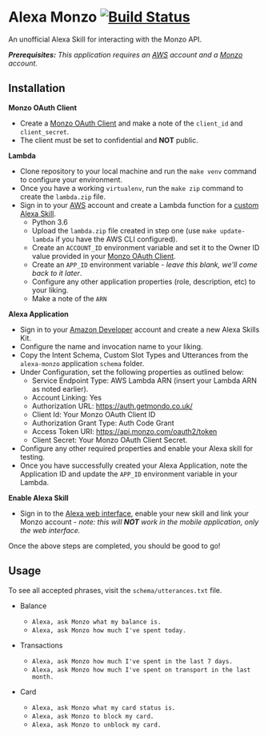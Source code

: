 # Alexa Monzo [![Build Status](https://travis-ci.org/syscll/alexa-monzo.svg?branch=master)](https://travis-ci.org/syscll/alexa-monzo)

An unofficial Alexa Skill for interacting with the Monzo API.

_**Prerequisites:** This application requires an [AWS](http://aws.amazon.com) account and a [Monzo](https://monzo.com) account._

## Installation

**Monzo OAuth Client**

- Create a [Monzo OAuth Client](https://developers.getmondo.co.uk/apps/home) and make a note of the `client_id` and `client_secret`.
- The client must be set to confidential and **NOT** public.

**Lambda**
- Clone repository to your local machine and run the `make venv` command to configure your environment.
- Once you have a working `virtualenv`, run the `make zip` command to create the `lambda.zip` file.
- Sign in to your [AWS](https://aws.amazon.com) account and create a Lambda function for a [custom Alexa Skill](https://developer.amazon.com/public/solutions/alexa/alexa-skills-kit/docs/developing-an-alexa-skill-as-a-lambda-function).
    - Python 3.6
    - Upload the `lambda.zip` file created in step one (use `make update-lambda` if you have the AWS CLI configured).
    - Create an `ACCOUNT_ID` environment variable and set it to the Owner ID value provided in your [Monzo OAuth Client](https://developers.getmondo.co.uk/apps/home).
    - Create an `APP_ID` environment variable - _leave this blank, we'll come back to it later_.
    - Configure any other application properties (role, description, etc) to your liking.
    - Make a note of the `ARN`

**Alexa Application**

- Sign in to your [Amazon Developer](https://developer.amazon.com/) account and create a new Alexa Skills Kit.
- Configure the name and invocation name to your liking.
- Copy the Intent Schema, Custom Slot Types and Utterances from the `alexa-monzo` application `schema` folder.
- Under Configuration, set the following properties as outlined below:
    - Service Endpoint Type: AWS Lambda ARN (insert your Lambda ARN as noted earlier).
    - Account Linking: Yes
    - Authorization URL: https://auth.getmondo.co.uk/
    - Client Id: Your Monzo OAuth Client ID
    - Authorization Grant Type: Auth Code Grant
    - Access Token URI: https://api.monzo.com/oauth2/token
    - Client Secret: Your Monzo OAuth Client Secret.
- Configure any other required properties and enable your Alexa skill for testing.
- Once you have successfully created your Alexa Application, note the Application ID and update the `APP_ID` environment variable in your Lambda.

**Enable Alexa Skill**

- Sign in to the [Alexa web interface](http://alexa.amazon.co.uk/), enable your new skill and link your Monzo account - _note: this will **NOT** work in the mobile application, only the web interface._
 
Once the above steps are completed, you should be good to go!

## Usage

To see all accepted phrases, visit the `schema/utterances.txt` file.

- Balance
    - `Alexa, ask Monzo what my balance is.`
    - `Alexa, ask Monzo how much I've spent today.`

- Transactions
    - `Alexa, ask Monzo how much I've spent in the last 7 days.`
    - `Alexa, ask Monzo how much I've spent on transport in the last month.`

- Card
    - `Alexa, ask Monzo what my card status is.`
    - `Alexa, ask Monzo to block my card.`
    - `Alexa, ask Monzo to unblock my card.`
